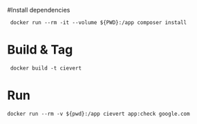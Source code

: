 #Install dependencies
```
 docker run --rm -it --volume ${PWD}:/app composer install
```

# Build & Tag
```
 docker build -t cievert
``` 

# Run
```
docker run --rm -v ${pwd}:/app cievert app:check google.com
```